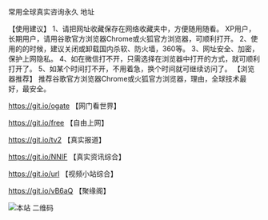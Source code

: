 常用全球真实咨询永久 地址

【使用建议】
1、请把网址收藏保存在网络收藏夹中，方便随用随看。
   XP用户，长期用户，请用谷歌官方浏览器Chrome或火狐官方浏览器，可顺利打开。
2、使用的的时候，建议关闭或卸载国内杀软、防火墙，360等。
3、网址安全、加密，保护上网隐私。
4、如在微信打不开，只需选择在浏览器中打开的方式，就可顺利打开了。
5、如某个时间打不开，不用着急，换个时间就可继续访问了。
【浏览器推荐】
推荐谷歌官方浏览器Chrome或火狐官方浏览器，理由，全球技术最好，最安全。

https://git.io/ogate 【网门看世界】

https://git.io/free  【自由上网】

https://git.io/tv2   【真实报道】

https://git.io/NNIF  【真实资讯综合】

https://git.io/url   【视频小站综合】

https://git.io/vB6aQ 【聚缘阁】

![本站 二维码](http://bbs.juyuange.org/upload/attach/000/002/11f854765c39541233e1f4e59aae4d6a.jpg)
###

